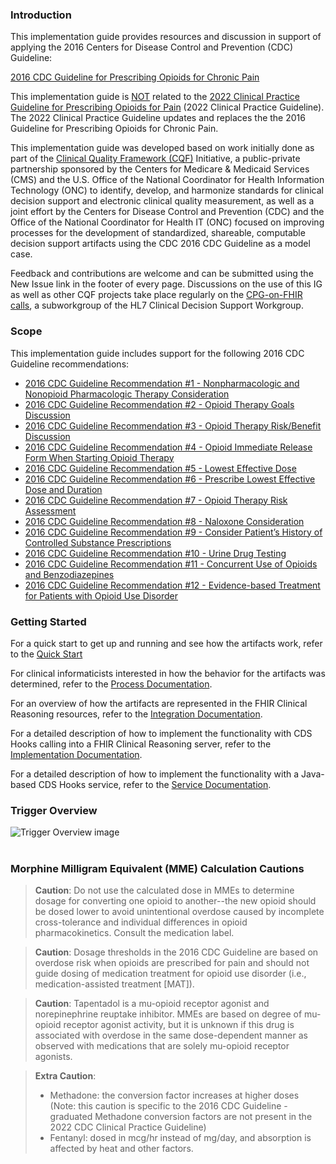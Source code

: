 ### Introduction

This implementation guide provides resources and discussion in support of applying the 2016 Centers
for Disease Control and Prevention (CDC) Guideline:

[2016 CDC Guideline for Prescribing Opioids for Chronic Pain](https://www.cdc.gov/mmwr/volumes/65/rr/rr6501e1.htm)

This implementation guide is <u>NOT</u> related to the <a href="https://www.cdc.gov/mmwr/volumes/71/rr/rr7103a1.htm">2022 Clinical Practice Guideline for Prescribing Opioids for Pain</a> (2022 Clinical Practice Guideline). The 2022 Clinical Practice Guideline updates and replaces the the 2016 Guideline for Prescribing Opioids for Chronic Pain.

This implementation guide was developed based on work initially done as part of the
<a href="https://confluence.hl7.org/display/CQIWC/Clinical+Quality+Framework">Clinical Quality Framework (CQF)</a>
Initiative, a public-private partnership sponsored by the Centers for Medicare &amp; Medicaid Services (CMS) and
the U.S. Office of the National Coordinator for Health Information Technology (ONC) to identify, develop, and harmonize
standards for clinical decision support and electronic clinical quality measurement, as well as a joint effort by
the Centers for Disease Control and Prevention (CDC) and the Office of the National Coordinator for Health IT (ONC)
focused on improving processes for the development of standardized, shareable, computable decision support artifacts
using the CDC 2016 CDC Guideline as a model case.

Feedback and contributions are welcome and can be submitted using the New Issue link in the footer of every page. Discussions on the
use of this IG as well as other CQF projects take place regularly on the <a href="https://confluence.hl7.org/display/CDS/CPGonFHIR">CPG-on-FHIR calls</a>, a subworkgroup of the HL7 Clinical Decision Support Workgroup.

### Scope

This implementation guide includes support for the following 2016 CDC Guideline recommendations:
* [2016 CDC Guideline Recommendation #1 - Nonpharmacologic and Nonopioid Pharmacologic Therapy Consideration](recommendation-01.html)
* [2016 CDC Guideline Recommendation #2 - Opioid Therapy Goals Discussion](recommendation-02.html)
* [2016 CDC Guideline Recommendation #3 - Opioid Therapy Risk/Benefit Discussion](recommendation-03.html)
* [2016 CDC Guideline Recommendation #4 - Opioid Immediate Release Form When Starting Opioid Therapy](recommendation-04-order-sign.html)
* [2016 CDC Guideline Recommendation #5 - Lowest Effective Dose](recommendation-05.html)
* [2016 CDC Guideline Recommendation #6 - Prescribe Lowest Effective Dose and Duration](recommendation-06.html)
* [2016 CDC Guideline Recommendation #7 - Opioid Therapy Risk Assessment](recommendation-07.html)
* [2016 CDC Guideline Recommendation #8 - Naloxone Consideration](recommendation-08.html)
* [2016 CDC Guideline Recommendation #9 - Consider Patient’s History of Controlled Substance Prescriptions](recommendation-09.html)
* [2016 CDC Guideline Recommendation #10 - Urine Drug Testing](recommendation-10-order-sign.html)
* [2016 CDC Guideline Recommendation #11 - Concurrent Use of Opioids and Benzodiazepines](recommendation-11-order-select.html)
* [2016 CDC Guideline Recommendation #12 - Evidence-based Treatment for Patients with Opioid Use Disorder](recommendation-12.html)  

### Getting Started

For a quick start to get up and running and see how the artifacts work, refer to the [Quick Start](quick-start.html)

For clinical informaticists interested in how the behavior for the artifacts was determined,
refer to the [Process Documentation](process-documentation.html).

For an overview of how the artifacts are represented in the FHIR Clinical Reasoning resources,
refer to the [Integration Documentation](integration-documentation.html).

For a detailed description of how to implement the functionality with CDS Hooks calling into a
FHIR Clinical Reasoning server, refer to the [Implementation Documentation](implementation-documentation.html).

For a detailed description of how to implement the functionality with a Java-based CDS Hooks
service, refer to the [Service Documentation](service-documentation.html).

### Trigger Overview
<div>
    <img src="assets/images/trigger-overview.png" alt="Trigger Overview image">
</div>
<br />

### Morphine Milligram Equivalent (MME) Calculation Cautions

> **Caution**: Do not use the calculated dose in MMEs to determine dosage for converting one opioid to another--the new opioid should be dosed lower to avoid unintentional overdose caused by incomplete cross-tolerance and individual differences in opioid pharmacokinetics. Consult the medication label.

> **Caution**: Dosage thresholds in the 2016 CDC Guideline are based on overdose risk when opioids are prescribed for pain and should not guide dosing of medication treatment for opioid use disorder (i.e., medication-assisted treatment [MAT]).

> **Caution**: Tapentadol is a mu-opioid receptor agonist and norepinephrine reuptake inhibitor. MMEs are based on degree of mu-opioid receptor agonist activity, but it is unknown if this drug is associated with overdose in the same dose-dependent manner as observed with medications that are solely mu-opioid receptor agonists.

> **Extra Caution**:
> * Methadone: the conversion factor increases at higher doses (Note: this caution is specific to the 2016 CDC Guideline - graduated Methadone conversion factors are not present in the 2022 CDC Clinical Practice Guideline)
> * Fentanyl: dosed in mcg/hr instead of mg/day, and absorption is affected by heat and other factors.
